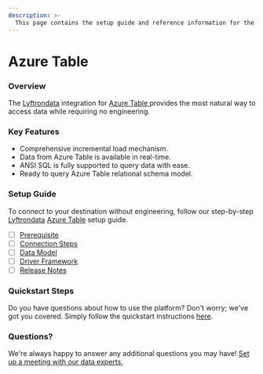 ```yaml
---
description: >-
  This page contains the setup guide and reference information for the Azure Table source connector.
---
```


# Azure Table

### Overview

The [Lyftrondata](https://www.lyftrondata.com/) integration for [Azure Table](https://www.lyftrondata.com/integration/azure-table/)[ ](https://www.lyftrondata.com/integration/azure-table/)provides the most natural way to access data while requiring no engineering.

### Key Features

* Comprehensive incremental load mechanism.
* Data from Azure Table is available in real-time.&#x20;
* ANSI SQL is fully supported to query data with ease.
* Ready to query Azure Table relational schema model.

### Setup Guide

To connect to your destination without engineering, follow our step-by-step [Lyftrondata](https://www.lyftrondata.com/)  [Azure Table](https://www.lyftrondata.com/integration/azure-table/) setup guide.

* [ ] [Prerequisite](../../technology-analytics/azure-table/prerequisite.md)
* [ ] [Connection Steps](../../technology-analytics/azure-table/connection-steps.md)
* [ ] [Data Model](../../technology-analytics/azure-table/data-model/)
* [ ] [Driver Framework](../../technology-analytics/azure-table/driver-framework/)
* [ ] [Release Notes](../../technology-analytics/azure-table/release-notes.md)

### Quickstart Steps

Do you have questions about how to use the platform? Don't worry; we've got you covered. Simply follow the quickstart instructions [here](../../../quickstart-steps.md).

### Questions? <a href="#questions" id="questions"></a>

We're always happy to answer any additional questions you may have! [Set up a meeting with our data experts.](https://www.lyftrondata.com/book-a-meeting/)

